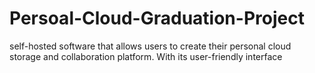 # Persoal-Cloud-Graduation-Project
self-hosted software that allows users to create their personal cloud storage and collaboration platform. With its user-friendly interface
